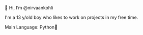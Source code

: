👋 Hi, I’m @nirvaankohli

I'm a 13 y/old boy who likes to work on projects in my free time. 

Main Language: Python🐍



